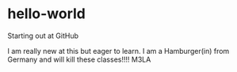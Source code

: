 # hello-world
Starting out at GitHub

I am really new at this but eager to learn. I am a Hamburger(in) from Germany and will kill these classes!!!! M3LA
